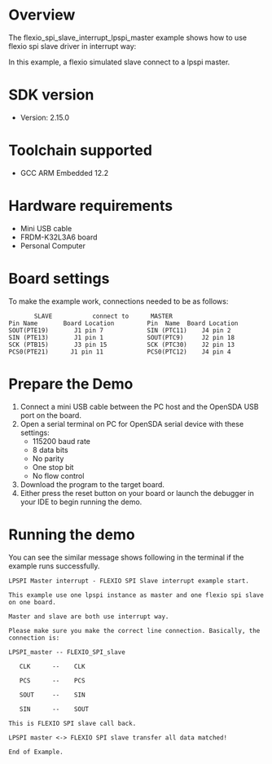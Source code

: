 Overview
========
The flexio_spi_slave_interrupt_lpspi_master example shows how to use flexio spi slave driver in interrupt way:

In this example, a flexio simulated slave connect to a lpspi master.



SDK version
===========
- Version: 2.15.0

Toolchain supported
===================
- GCC ARM Embedded  12.2

Hardware requirements
=====================
- Mini USB cable
- FRDM-K32L3A6 board
- Personal Computer

Board settings
==============
To make the example work, connections needed to be as follows:
~~~~~~~~~~~~~~~~~~~~~~~~~~~~~~~~~~~~~~~~~~~~~~~~~~~~~~
       SLAVE           connect to      MASTER
Pin Name       Board Location         Pin  Name  Board Location
SOUT(PTE19)       J1 pin 7            SIN (PTC11)    J4 pin 2
SIN (PTE13)       J1 pin 1            SOUT(PTC9)     J2 pin 18
SCK (PTB15)       J3 pin 15           SCK (PTC30)    J2 pin 13
PCS0(PTE21)      J1 pin 11            PCS0(PTC12)    J4 pin 4
~~~~~~~~~~~~~~~~~~~~~~~~~~~~~~~~~~~~~~~~~~~~~~~~~~~~~~

Prepare the Demo
================
1. Connect a mini USB cable between the PC host and the OpenSDA USB port on the board.
2. Open a serial terminal on PC for OpenSDA serial device with these settings:
    - 115200 baud rate
    - 8 data bits
    - No parity
    - One stop bit
    - No flow control
3. Download the program to the target board.
4. Either press the reset button on your board or launch the debugger in your IDE to begin running
   the demo.

Running the demo
================
You can see the similar message shows following in the terminal if the example runs successfully.

~~~~~~~~~~~~~~~~~~~~~~~~~~~~
LPSPI Master interrupt - FLEXIO SPI Slave interrupt example start.

This example use one lpspi instance as master and one flexio spi slave on one board.

Master and slave are both use interrupt way.

Please make sure you make the correct line connection. Basically, the connection is:

LPSPI_master -- FLEXIO_SPI_slave

   CLK      --    CLK

   PCS      --    PCS

   SOUT     --    SIN

   SIN      --    SOUT

This is FLEXIO SPI slave call back.

LPSPI master <-> FLEXIO SPI slave transfer all data matched!

End of Example.
~~~~~~~~~~~~~~~~~~~~~~~~~~~~
